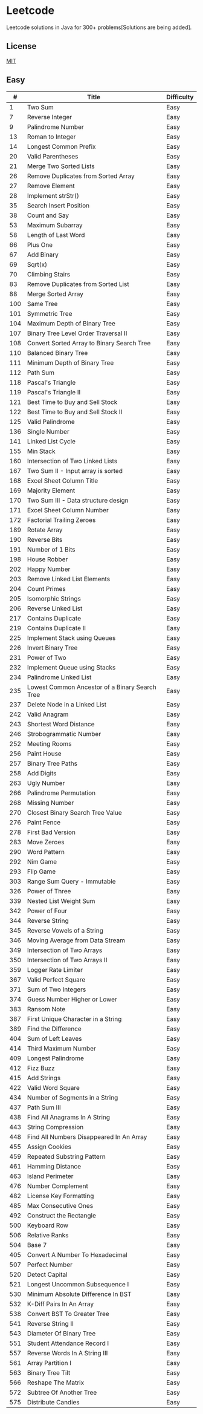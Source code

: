# Leetcode

Leetcode solutions in Java for 300+ problems[Solutions are being added].

## License
[MIT](https://github.com/scaffeinate/leetcode/blob/master/LICENSE)

## Easy

| # | Title | Difficulty |
|---| ----- | ---------- |
1|Two Sum|Easy|
7|Reverse Integer|Easy|
9|Palindrome Number|Easy|
13|Roman to Integer|Easy|
14|Longest Common Prefix|Easy|
20|Valid Parentheses|Easy|
21|Merge Two Sorted Lists|Easy|
26|Remove Duplicates from Sorted Array|Easy|
27|Remove Element|Easy|
28|Implement strStr()|Easy|
35|Search Insert Position|Easy|
38|Count and Say|Easy|
53|Maximum Subarray|Easy|
58|Length of Last Word|Easy|
66|Plus One|Easy|
67|Add Binary|Easy|
69|Sqrt(x)|Easy|
70|Climbing Stairs|Easy|
83|Remove Duplicates from Sorted List|Easy|
88|Merge Sorted Array|Easy|
100|Same Tree|Easy|
101|Symmetric Tree|Easy|
104|Maximum Depth of Binary Tree|Easy|
107|Binary Tree Level Order Traversal II|Easy|
108|Convert Sorted Array to Binary Search Tree|Easy|
110|Balanced Binary Tree|Easy|
111|Minimum Depth of Binary Tree|Easy|
112|Path Sum|Easy|
118|Pascal's Triangle|Easy|
119|Pascal's Triangle II|Easy|
121|Best Time to Buy and Sell Stock|Easy|
122|Best Time to Buy and Sell Stock II|Easy|
125|Valid Palindrome|Easy|
136|Single Number|Easy|
141|Linked List Cycle|Easy|
155|Min Stack|Easy|
160|Intersection of Two Linked Lists|Easy|
167|Two Sum II - Input array is sorted|Easy|
168|Excel Sheet Column Title|Easy|
169|Majority Element|Easy|
170|Two Sum III - Data structure design|Easy|
171|Excel Sheet Column Number|Easy|
172|Factorial Trailing Zeroes|Easy|
189|Rotate Array|Easy|
190|Reverse Bits|Easy|
191|Number of 1 Bits|Easy|
198|House Robber|Easy|
202|Happy Number|Easy|
203|Remove Linked List Elements|Easy|
204|Count Primes|Easy|
205|Isomorphic Strings|Easy|
206|Reverse Linked List|Easy|
217|Contains Duplicate|Easy|
219|Contains Duplicate II|Easy|
225|Implement Stack using Queues|Easy|
226|Invert Binary Tree|Easy|
231|Power of Two|Easy|
232|Implement Queue using Stacks|Easy|
234|Palindrome Linked List|Easy|
235|Lowest Common Ancestor of a Binary Search Tree|Easy|
237|Delete Node in a Linked List|Easy|
242|Valid Anagram|Easy|
243|Shortest Word Distance|Easy|
246|Strobogrammatic Number|Easy|
252|Meeting Rooms|Easy|
256|Paint House|Easy|
257|Binary Tree Paths|Easy|
258|Add Digits|Easy|
263|Ugly Number|Easy|
266|Palindrome Permutation|Easy|
268|Missing Number|Easy|
270|Closest Binary Search Tree Value|Easy|
276|Paint Fence|Easy|
278|First Bad Version|Easy|
283|Move Zeroes|Easy|
290|Word Pattern|Easy|
292|Nim Game|Easy|
293|Flip Game|Easy|
303|Range Sum Query - Immutable|Easy|
326|Power of Three|Easy|
339|Nested List Weight Sum|Easy|
342|Power of Four|Easy|
344|Reverse String|Easy|
345|Reverse Vowels of a String|Easy|
346|Moving Average from Data Stream|Easy|
349|Intersection of Two Arrays|Easy|
350|Intersection of Two Arrays II|Easy|
359|Logger Rate Limiter|Easy|
367|Valid Perfect Square|Easy|
371|Sum of Two Integers|Easy|
374|Guess Number Higher or Lower|Easy|
383|Ransom Note|Easy|
387|First Unique Character in a String|Easy|
389|Find the Difference|Easy|
404|Sum of Left Leaves|Easy|
414|Third Maximum Number|Easy|
409|Longest Palindrome|Easy|
412|Fizz Buzz|Easy|
415|Add Strings|Easy|
422|Valid Word Square|Easy|
434|Number of Segments in a String|Easy|
437|Path Sum III|Easy|
438|Find All Anagrams In A String|Easy|
443|String Compression|Easy|
448|Find All Numbers Disappeared In An Array|Easy|
455|Assign Cookies|Easy|
459|Repeated Substring Pattern|Easy|
461|Hamming Distance|Easy|
463|Island Perimeter|Easy|
476|Number Complement|Easy|
482|License Key Formatting|Easy|
485|Max Consecutive Ones|Easy|
492|Construct the Rectangle|Easy|
500|Keyboard Row|Easy|
506|Relative Ranks|Easy|
504|Base 7|Easy|
405|Convert A Number To Hexadecimal|Easy|
507|Perfect Number|Easy|
520|Detect Capital|Easy|
521|Longest Uncommon Subsequence I|Easy|
530|Minimum Absolute Difference In BST|Easy|
532|K-Diff Pairs In An Array|Easy|
538|Convert BST To Greater Tree|Easy|
541|Reverse String II|Easy|
543|Diameter Of Binary Tree|Easy|
551|Student Attendance Record I|Easy|
557|Reverse Words In A String III|Easy|
561|Array Partition I|Easy|
563|Binary Tree Tilt|Easy|
566|Reshape The Matrix|Easy|
572|Subtree Of Another Tree|Easy|
575|Distribute Candies|Easy|
